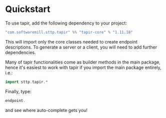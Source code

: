 # Quickstart

To use tapir, add the following dependency to your project:

```scala
"com.softwaremill.sttp.tapir" %% "tapir-core" % "1.11.18"
```

This will import only the core classes needed to create endpoint descriptions. To generate a server or a client, you
will need to add further dependencies.

Many of tapir functionalities come as builder methods in the main package, hence it's easiest to work with tapir if 
you import the main package entirely, i.e.:

```scala
import sttp.tapir.*
```

Finally, type:

```scala
endpoint.
```

and see where auto-complete gets you!

